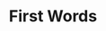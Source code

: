 ---
title: First Words
description: Trigger for a YouTube chatter's first message
variables:
  - name: messageId
    description: The id of the message
  - name: message
    description: The message sent to the chat
  - name: publishedAt
    description: The time the message was published at
  - name: rawInput
    description: The raw message sent to the chat
  - name: rawInputEscaped
    description: The raw message sent to the chat escaped
  - name: "input#"
    description: "Each word from `rawInput`. `input0`, `input1`, and so on..."
  - name: input#Escaped
    description: "Each word from `rawInput`, escaped. `input0Escaped`, `input1Escaped`, and so on..."
commonVariables:
  - YouTubeUser
  - YouTubeBroadcaster
---